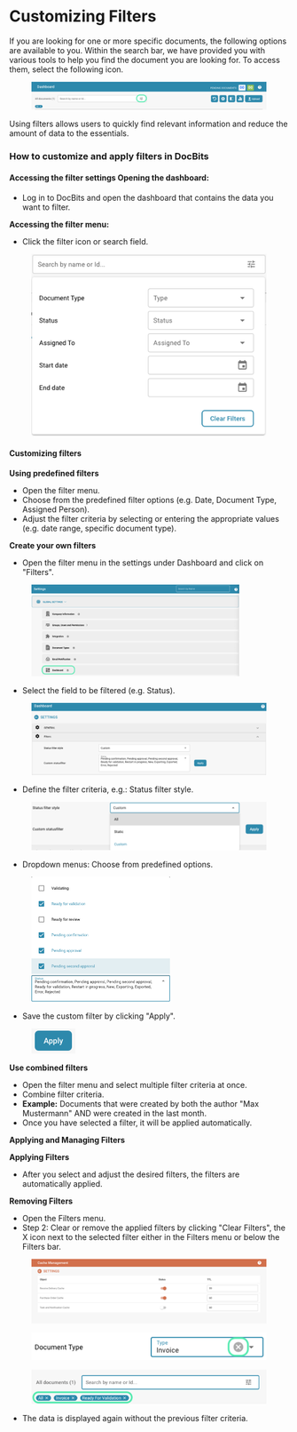 # Customizing Filters

If you are looking for one or more specific documents, the following options are available to you. Within the search bar, we have provided you with various tools to help you find the document you are looking for. To access them, select the following icon.&#x20;

<figure><img src="../../../.gitbook/assets/Bildschirmfoto 2024-06-03 um 08.48.44.png" alt=""><figcaption></figcaption></figure>

Using filters allows users to quickly find relevant information and reduce the amount of data to the essentials.

### How to customize and apply filters in DocBits

#### Accessing the filter settings Opening the dashboard:&#x20;

* Log in to DocBits and open the dashboard that contains the data you want to filter.&#x20;

**Accessing the filter menu:**&#x20;

* Click the filter icon or search field.

<figure><img src="../../../.gitbook/assets/image (2) (2).png" alt=""><figcaption></figcaption></figure>

#### Customizing filters

**Using predefined filters**

* Open the filter menu.
* Choose from the predefined filter options (e.g. Date, Document Type, Assigned Person).
* Adjust the filter criteria by selecting or entering the appropriate values ​​(e.g. date range, specific document type).



**Create your own filters**

* Open the filter menu in the settings under Dashboard and click on "Filters".

<figure><img src="../../../.gitbook/assets/Bildschirmfoto 2024-06-03 um 09.01.06.png" alt="" width="375"><figcaption></figcaption></figure>

* Select the field to be filtered (e.g. Status).

<div data-full-width="true">

<figure><img src="../../../.gitbook/assets/image (1) (2).png" alt="" width="563"><figcaption></figcaption></figure>

</div>

* Define the filter criteria, e.g.: Status filter style.

<figure><img src="../../../.gitbook/assets/image (2) (2) (1).png" alt=""><figcaption></figcaption></figure>

* Dropdown menus: Choose from predefined options.

<figure><img src="../../../.gitbook/assets/image (3) (2).png" alt="" width="250"><figcaption></figcaption></figure>

* Save the custom filter by clicking "Apply".

<figure><img src="../../../.gitbook/assets/image (4) (2).png" alt=""><figcaption></figcaption></figure>

**Use combined filters**

* Open the filter menu and select multiple filter criteria at once.
* Combine filter criteria.
* **Example:** Documents that were created by both the author "Max Mustermann" AND were created in the last month.
* Once you have selected a filter, it will be applied automatically.



**Applying and Managing Filters**&#x20;

**Applying Filters**

* After you select and adjust the desired filters, the filters are automatically applied.



**Removing Filters**

* Open the Filters menu.
* Step 2: Clear or remove the applied filters by clicking "Clear Filters", the X icon next to the selected filter either in the Filters menu or below the Filters bar.

<figure><img src="../../../.gitbook/assets/image (5).png" alt=""><figcaption></figcaption></figure>

<figure><img src="../../../.gitbook/assets/Bildschirmfoto 2024-06-03 um 09.16.50.png" alt=""><figcaption></figcaption></figure>

<figure><img src="../../../.gitbook/assets/Bildschirmfoto 2024-06-03 um 09.19.52.png" alt=""><figcaption></figcaption></figure>

* The data is displayed again without the previous filter criteria.



